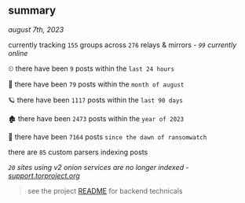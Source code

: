 
## summary
_august 7th, 2023_

currently tracking `155` groups across `276` relays & mirrors - _`99` currently online_

⏲ there have been `9` posts within the `last 24 hours`

🦈 there have been `79` posts within the `month of august`

🪐 there have been `1117` posts within the `last 90 days`

🏚 there have been `2473` posts within the `year of 2023`

🦕 there have been `7164` posts `since the dawn of ransomwatch`

there are `85` custom parsers indexing posts

_`20` sites using v2 onion services are no longer indexed - [support.torproject.org](https://support.torproject.org/onionservices/v2-deprecation/)_

> see the project [README](https://github.com/joshhighet/ransomwatch#ransomwatch--) for backend technicals
